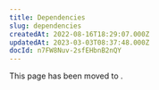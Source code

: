 ```yaml
---
title: Dependencies
slug: dependencies
createdAt: 2022-08-16T18:29:07.000Z
updatedAt: 2023-03-03T08:37:48.000Z
docId: n7FW8Nuv-2sfEHbnB2nQY
---
```


This page has been moved to [](docId\:hbCGTv1ZLLR2-kpSaGEXw).

